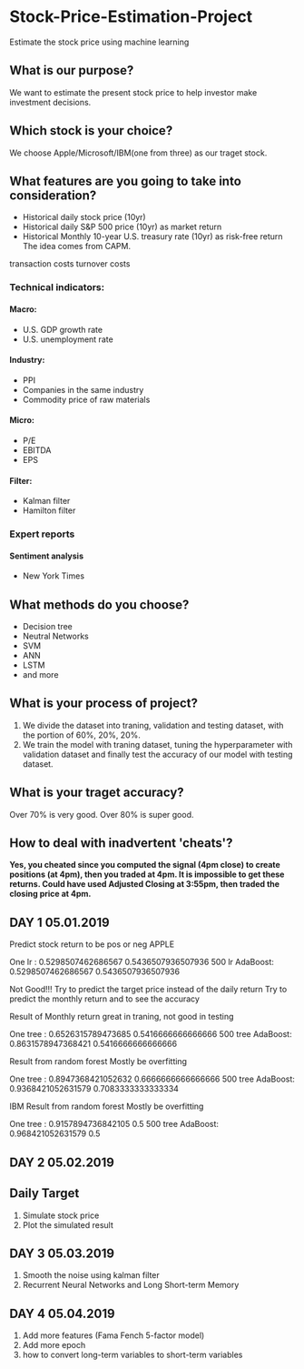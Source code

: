 # Stock-Price-Estimation-Project
Estimate the stock price using machine learning

## What is our purpose?

We want to estimate the present stock price to help investor make investment decisions.

## Which stock is your choice?

We choose Apple/Microsoft/IBM(one from three) as our traget stock.

## What features are you going to take into consideration?

- Historical daily stock price (10yr)
- Historical daily S&P 500 price (10yr) as market return
- Historical Monthly 10-year U.S. treasury rate (10yr) as risk-free return
The idea comes from CAPM.

transaction costs
turnover costs

### Technical indicators:

#### Macro:
- U.S. GDP growth rate
- U.S. unemployment rate

#### Industry:
- PPI
- Companies in the same industry
- Commodity price of raw materials

#### Micro:
- P/E
- EBITDA
- EPS

#### Filter:
- Kalman filter
- Hamilton filter

### Expert reports

#### Sentiment analysis
- New York Times

## What methods do you choose?

- Decision tree
- Neutral Networks
- SVM
- ANN
- LSTM
- and more

## What is your process of project?

1. We divide the dataset into traning, validation and testing dataset, with the portion of 60%, 20%, 20%.
2. We train the model with traning dataset, tuning the hyperparameter with validation dataset and finally test the accuracy of our model with testing dataset.

## What is your traget accuracy?

Over 70% is very good. Over 80% is super good.

## How to deal with inadvertent 'cheats'?

**Yes, you cheated since you computed the signal (4pm close) to create positions (at 4pm), then you traded at 4pm. It is impossible to get these returns. Could have used Adjusted Closing at 3:55pm, then traded the closing price at 4pm.**




## DAY 1  05.01.2019
Predict stock return to be pos or neg
APPLE

One lr          : 0.5298507462686567 0.5436507936507936
500 lr AdaBoost: 0.5298507462686567 0.5436507936507936

Not Good!!!
Try to predict the target price instead of the daily return
Try to predict the monthly return and to see the accuracy

Result of Monthly return great in traning, not good in testing

One tree          : 0.6526315789473685 0.5416666666666666
500 tree AdaBoost: 0.8631578947368421 0.5416666666666666


Result from random forest   Mostly be overfitting

One tree          : 0.8947368421052632 0.6666666666666666
500 tree AdaBoost: 0.9368421052631579 0.7083333333333334

IBM
Result from random forest   Mostly be overfitting

One tree          : 0.9157894736842105 0.5
500 tree AdaBoost: 0.968421052631579 0.5


## DAY 2 05.02.2019

## Daily Target

1. Simulate stock price 
2. Plot the simulated result



## DAY 3 05.03.2019

1. Smooth the noise using kalman filter
2. Recurrent Neural Networks and Long Short-term Memory 



## DAY 4 05.04.2019

1. Add more features (Fama Fench 5-factor model)
2. Add more epoch
3. how to convert long-term variables to short-term variables







